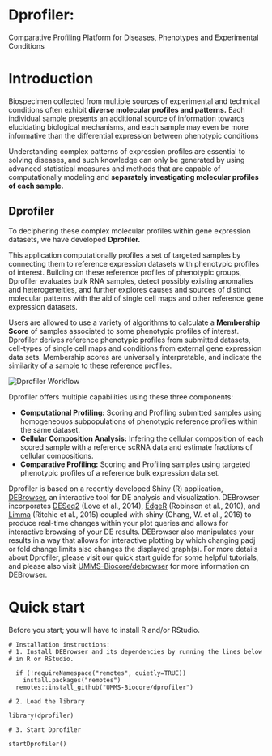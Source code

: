 
# Dprofiler:
Comparative Profiling Platform for Diseases, Phenotypes and Experimental Conditions

# Introduction

Biospecimen collected from multiple sources of experimental and technical conditions often exhibit
**diverse molecular profiles and patterns.** Each individual sample presents an additional source of information towards elucidating
biological mechanisms, and each sample may even be more informative than the differential expression between phenotypic conditions

Understanding complex patterns of expression profiles are essential to solving diseases, and such knowledge can only be generated by
using advanced statistical measures and methods that are capable of computationally modeling and
**separately investigating molecular profiles of each sample.**

## Dprofiler

To deciphering these complex molecular profiles within gene expression datasets, we have developed **Dprofiler.**

This application computationally profiles a set of targeted samples by connecting them to reference expression datasets with phenotypic profiles of interest.
Building on these reference profiles of phenotypic groups, Dprofiler evaluates bulk RNA samples, detect possibly existing anomalies and heterogeneities,
and further explores causes and sources of distinct molecular patterns with the aid of single cell maps and other reference gene expression datasets.

Users are allowed to use a variety of algorithms to calculate a **Membership Score** of samples associated to some phenotypic profiles of interest.
Dprofiler derives reference phenotypic profiles from submitted datasets, cell-types of single cell maps and conditions from external gene expression data sets.
Membership scores are universally interpretable, and indicate the similarity of a sample to these reference profiles.

![*Dprofiler Workflow*](./inst/extdata/www/figures/DprofilerWorkflow.png "Dprofiler Workflow")
	
Dprofiler offers multiple capabilities using these three components:

- **Computational Profiling:** Scoring and Profiling submitted samples using homogeneouos subpopulations of phenotypic reference profiles within the same dataset.
- **Cellular Composition Analysis:** Infering the cellular composition of each scored sample with a reference scRNA data and estimate fractions of cellular compositions.
- **Comparative Profiling:** Scoring and Profiling samples using targeted phenotypic profiles of a reference bulk expression data set.

Dprofiler is based on a recently developed Shiny (R) application, 
[DEBrowser](https://www.bioconductor.org/packages/release/bioc/html/debrowser.html), 
an interactive tool for DE analysis and visualization. DEBrowser incorporates 
[DESeq2](https://bioconductor.org/packages/release/bioc/html/DESeq2.html) 
(Love et al., 2014),
[EdgeR](https://bioconductor.org/packages/release/bioc/html/edgeR.html)
(Robinson et al., 2010), and
[Limma](https://bioconductor.org/packages/release/bioc/html/limma.html)
(Ritchie et al., 2015) coupled with
shiny (Chang, W. et al., 2016)  to produce real-time changes within your
plot queries and allows for interactive browsing of your DE results.
DEBrowser also manipulates your results 
in a way that allows for interactive plotting by which changing padj or fold change limits 
also changes the displayed graph(s). For more details about Dprofiler, please
visit our quick start guide for some helpful tutorials, and please also visit 
[UMMS-Biocore/debrowser](https://github.com/UMMS-Biocore/debrowser) for more information
on DEBrowser. 

# Quick start

Before you start; you will have to install R and/or RStudio. 

```
# Installation instructions:
# 1. Install DEBrowser and its dependencies by running the lines below
# in R or RStudio.

  if (!requireNamespace("remotes", quietly=TRUE))    
    install.packages("remotes")
  remotes::install_github("UMMS-Biocore/dprofiler")

# 2. Load the library

library(dprofiler)

# 3. Start Dprofiler

startDprofiler()
```